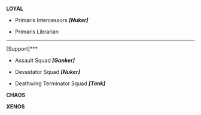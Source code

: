 **LOYAL**

* Primaris Intercessors
***[Nuker]***

* Primaris Librarian
***
[Support]***

* Assault Squad 
***[Ganker]***

* Devastator Squad
***[Nuker]***

* Deathwing Terminator Squad
***[Tank]***

**CHAOS**



**XENOS**
